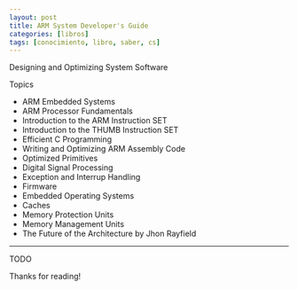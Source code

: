 ```yaml
---
layout: post
title: ARM System Developer's Guide
categories: [libros]
tags: [conocimiento, libro, saber, cs]
---
```


<!--Resumen-->

Designing and Optimizing System Software

Topics 

- ARM Embedded Systems
- ARM Processor Fundamentals
- Introduction to the ARM Instruction SET
- Introduction to the THUMB Instruction SET
- Efficient C Programming
- Writing and Optimizing ARM Assembly Code
- Optimized Primitives
- Digital Signal Processing
- Exception and Interrup Handling
- Firmware
- Embedded Operating Systems
- Caches
- Memory Protection Units
- Memory Management Units
- The Future of the Architecture by Jhon Rayfield


---

<!--more-->
TODO
  
Thanks for reading!